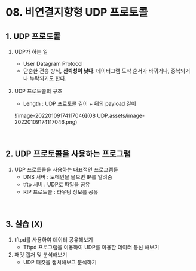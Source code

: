 # 08. 비연결지향형 UDP 프로토콜

## 1. UDP 프로토콜

1. UDP가 하는 일

   - User Datagram Protocol
   - 단순한 전송 방식, **신뢰성이 낮다**. 데이터그램 도착 순서가 바뀌거나, 중복되거나 누락되기도 한다.

2. UDP 프로토콜의 구조

   - Length : UDP 프로토콜 길이 + 뒤의 payload 길이

   ![image-20220109174117046](08 UDP.assets/image-20220109174117046.png)

<br/>

## 2. UDP 프로토콜을 사용하는 프로그램

1. UDP 프로토콜을 사용하는 대표적인 프로그램들
   - DNS 서버 : 도메인을 물으면 IP를 알려줌
   - tftp 서버 : UDP로 파일을 공유
   - RIP 프로토콜 : 라우팅 정보를 공유

<br/>

## 3. 실습 (X)

1. tftpd를 사용하여 데이터 공유해보기
   - Tftpd 프로그램을 이용하여 UDP를 이용한 데이터 통신 해보기
2. 패킷 캡쳐 및 분석해보기
   - UDP 패킷을 캡쳐해보고 분석하기

<br/>
